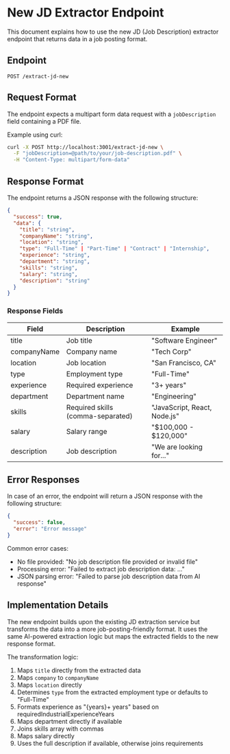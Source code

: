 # New JD Extractor Endpoint

This document explains how to use the new JD (Job Description) extractor endpoint that returns data in a job posting format.

## Endpoint

```
POST /extract-jd-new
```

## Request Format

The endpoint expects a multipart form data request with a `jobDescription` field containing a PDF file.

Example using curl:
```bash
curl -X POST http://localhost:3001/extract-jd-new \
  -F "jobDescription=@path/to/your/job-description.pdf" \
  -H "Content-Type: multipart/form-data"
```

## Response Format

The endpoint returns a JSON response with the following structure:

```json
{
  "success": true,
  "data": {
    "title": "string",
    "companyName": "string",
    "location": "string",
    "type": "Full-Time" | "Part-Time" | "Contract" | "Internship",
    "experience": "string",
    "department": "string",
    "skills": "string",
    "salary": "string",
    "description": "string"
  }
}
```

### Response Fields

| Field | Description | Example |
|-------|-------------|---------|
| title | Job title | "Software Engineer" |
| companyName | Company name | "Tech Corp" |
| location | Job location | "San Francisco, CA" |
| type | Employment type | "Full-Time" |
| experience | Required experience | "3+ years" |
| department | Department name | "Engineering" |
| skills | Required skills (comma-separated) | "JavaScript, React, Node.js" |
| salary | Salary range | "$100,000 - $120,000" |
| description | Job description | "We are looking for..." |

## Error Responses

In case of an error, the endpoint will return a JSON response with the following structure:

```json
{
  "success": false,
  "error": "Error message"
}
```

Common error cases:
- No file provided: "No job description file provided or invalid file"
- Processing error: "Failed to extract job description data: ..."
- JSON parsing error: "Failed to parse job description data from AI response"

## Implementation Details

The new endpoint builds upon the existing JD extraction service but transforms the data into a more job-posting-friendly format. It uses the same AI-powered extraction logic but maps the extracted fields to the new response format.

The transformation logic:
1. Maps `title` directly from the extracted data
2. Maps `company` to `companyName`
3. Maps `location` directly
4. Determines `type` from the extracted employment type or defaults to "Full-Time"
5. Formats experience as "{years}+ years" based on requiredIndustrialExperienceYears
6. Maps department directly if available
7. Joins skills array with commas
8. Maps salary directly
9. Uses the full description if available, otherwise joins requirements